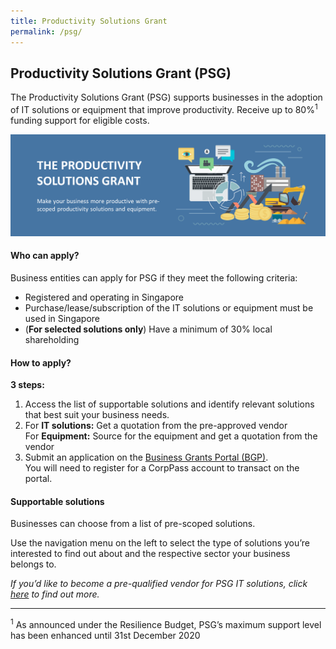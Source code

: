 ```yaml
---
title: Productivity Solutions Grant
permalink: /psg/
---
```


## Productivity Solutions Grant (PSG)

The Productivity Solutions Grant (PSG) supports businesses in the adoption of IT solutions or equipment that improve productivity. Receive up to 80%<sup>1</sup> funding support for eligible costs.

![PSG](/images/gov-assist/psgbanners.png)

#### Who can apply?

Business entities can apply for PSG if they meet the following criteria:

- Registered and operating in Singapore
- Purchase/lease/subscription of the IT solutions or equipment must be used in Singapore
- (**For selected solutions only**) Have a minimum of 30% local shareholding 

#### How to apply?

**3 steps:**
1.	Access the list of supportable solutions and identify relevant solutions that best suit your business needs. 
2.	For **IT solutions:** Get a quotation from the pre-approved vendor
<br>For **Equipment:** Source for the equipment and get a quotation from the vendor
3.	Submit an application on the <a target="_blank" href="https://www.businessgrants.gov.sg/" >Business Grants Portal (BGP)</a>.
<br>You will need to register for a CorpPass account to transact on the portal.

#### Supportable solutions

Businesses can choose from a list of pre-scoped solutions. 

Use the navigation menu on the left to select the type of solutions you’re interested to find out about and the respective sector your business belongs to.

*If you’d like to become a pre-qualified vendor for PSG IT solutions, click <a target="_blank" href="https://www.imda.gov.sg/icmvendors" >here</a> to find out more.*

***

<sup>1</sup> As announced under the Resilience Budget, PSG’s maximum support level has been enhanced until 31st December 2020